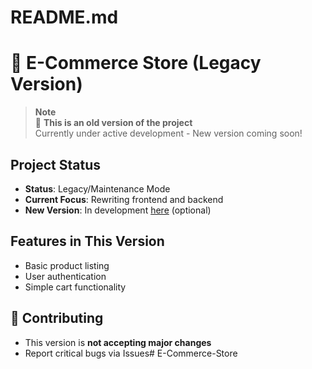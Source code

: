 # README.md
# 🛒 E-Commerce Store (Legacy Version)

> **Note**  
> 🚧 **This is an old version of the project**  
> Currently under active development - New version coming soon!

## Project Status
- **Status**: Legacy/Maintenance Mode
- **Current Focus**: Rewriting frontend and backend
- **New Version**: In development [here](link-to-new-repo) (optional)

## Features in This Version
- Basic product listing
- User authentication
- Simple cart functionality

## 🔨 Contributing
- This version is **not accepting major changes**  
- Report critical bugs via Issues# E-Commerce-Store
